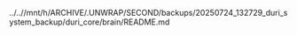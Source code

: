 ../..//mnt/h/ARCHIVE/.UNWRAP/SECOND/backups/20250724_132729_duri_system_backup/duri_core/brain/README.md